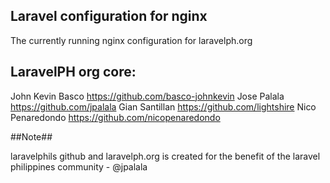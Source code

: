 Laravel configuration for nginx
-------------------------------
The currently running nginx configuration for laravelph.org



LaravelPH org core:
-------------------
John Kevin Basco https://github.com/basco-johnkevin
Jose Palala https://github.com/jpalala
Gian Santillan https://github.com/lightshire
Nico Penaredondo https://github.com/nicopenaredondo


##Note## 


laravelphils github and laravelph.org is created for the benefit of the laravel philippines community - @jpalala
     
